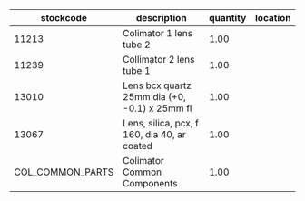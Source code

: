 |stockcode|description|quantity|location|
|---------|-----------|--------|--------|
|11213|Colimator 1 lens tube 2|1.00||
|11239|Collimator 2 lens tube 1|1.00||
|13010|Lens bcx quartz 25mm dia (+0, -0.1) x 25mm fl|1.00||
|13067|Lens, silica, pcx, f 160, dia 40, ar coated|1.00||
|COL_COMMON_PARTS|Colimator Common Components|1.00||
